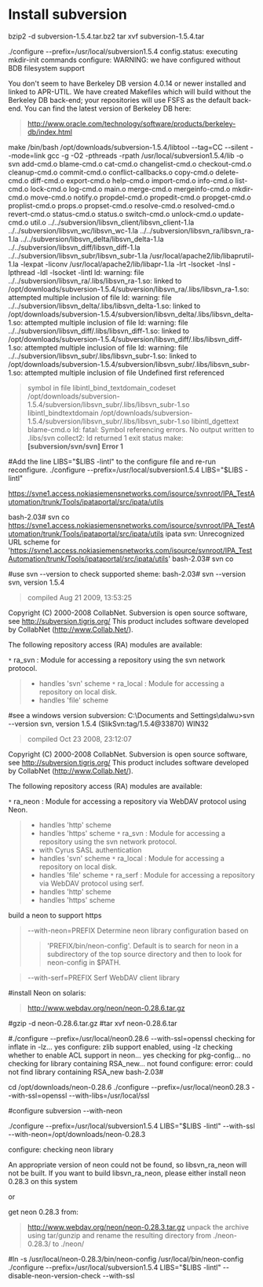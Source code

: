 # Install subversion #
bzip2 -d subversion-1.5.4.tar.bz2
tar xvf subversion-1.5.4.tar

./configure --prefix=/usr/local/subversion1.5.4
config.status: executing mkdir-init commands
configure: WARNING: we have configured without BDB filesystem support


You don't seem to have Berkeley DB version 4.0.14 or newer
installed and linked to APR-UTIL.  We have created Makefiles which
will build without the Berkeley DB back-end; your repositories will
use FSFS as the default back-end.  You can find the latest version of
Berkeley DB here:
> http://www.oracle.com/technology/software/products/berkeley-db/index.html


make
/bin/bash /opt/downloads/subversion-1.5.4/libtool --tag=CC --silent --mode=link gcc  -g -O2   -pthreads   -rpath /usr/local/subversion1.5.4/lib -o svn  add-cmd.o blame-cmd.o cat-cmd.o changelist-cmd.o checkout-cmd.o cleanup-cmd.o commit-cmd.o conflict-callbacks.o copy-cmd.o delete-cmd.o diff-cmd.o export-cmd.o help-cmd.o import-cmd.o info-cmd.o list-cmd.o lock-cmd.o log-cmd.o main.o merge-cmd.o mergeinfo-cmd.o mkdir-cmd.o move-cmd.o notify.o propdel-cmd.o propedit-cmd.o propget-cmd.o proplist-cmd.o props.o propset-cmd.o resolve-cmd.o resolved-cmd.o revert-cmd.o status-cmd.o status.o switch-cmd.o unlock-cmd.o update-cmd.o util.o ../../subversion/libsvn\_client/libsvn\_client-1.la ../../subversion/libsvn\_wc/libsvn\_wc-1.la ../../subversion/libsvn\_ra/libsvn\_ra-1.la ../../subversion/libsvn\_delta/libsvn\_delta-1.la ../../subversion/libsvn\_diff/libsvn\_diff-1.la ../../subversion/libsvn\_subr/libsvn\_subr-1.la /usr/local/apache2/lib/libaprutil-1.la -lexpat -liconv /usr/local/apache2/lib/libapr-1.la -lrt -lsocket -lnsl  -lpthread -ldl  -lsocket -lintl
ld: warning: file ../../subversion/libsvn\_ra/.libs/libsvn\_ra-1.so: linked to /opt/downloads/subversion-1.5.4/subversion/libsvn\_ra/.libs/libsvn\_ra-1.so: attempted multiple inclusion of file
ld: warning: file ../../subversion/libsvn\_delta/.libs/libsvn\_delta-1.so: linked to /opt/downloads/subversion-1.5.4/subversion/libsvn\_delta/.libs/libsvn\_delta-1.so: attempted multiple inclusion of file
ld: warning: file ../../subversion/libsvn\_diff/.libs/libsvn\_diff-1.so: linked to /opt/downloads/subversion-1.5.4/subversion/libsvn\_diff/.libs/libsvn\_diff-1.so: attempted multiple inclusion of file
ld: warning: file ../../subversion/libsvn\_subr/.libs/libsvn\_subr-1.so: linked to /opt/downloads/subversion-1.5.4/subversion/libsvn\_subr/.libs/libsvn\_subr-1.so: attempted multiple inclusion of file
Undefined                       first referenced
> symbol                             in file
libintl\_bind\_textdomain\_codeset     /opt/downloads/subversion-1.5.4/subversion/libsvn\_subr/.libs/libsvn\_subr-1.so
libintl\_bindtextdomain              /opt/downloads/subversion-1.5.4/subversion/libsvn\_subr/.libs/libsvn\_subr-1.so
libintl\_dgettext                    blame-cmd.o
ld: fatal: Symbol referencing errors. No output written to .libs/svn
collect2: ld returned 1 exit status
make: **[subversion/svn/svn] Error 1**

#Add the line LIBS="$LIBS -lintl" to the configure file and re-run reconfigure.
./configure --prefix=/usr/local/subversion1.5.4 LIBS="$LIBS -lintl"

https://svne1.access.nokiasiemensnetworks.com/isource/svnroot/IPA_TestAutomation/trunk/Tools/ipataportal/src/ipata/utils

bash-2.03# svn co https://svne1.access.nokiasiemensnetworks.com/isource/svnroot/IPA_TestAutomation/trunk/Tools/ipataportal/src/ipata/utils ipata
svn: Unrecognized URL scheme for 'https://svne1.access.nokiasiemensnetworks.com/isource/svnroot/IPA_TestAutomation/trunk/Tools/ipataportal/src/ipata/utils'
bash-2.03# svn co

#use svn --version to check supported sheme:
bash-2.03# svn --version
svn, version 1.5.4
> compiled Aug 21 2009, 13:53:25

Copyright (C) 2000-2008 CollabNet.
Subversion is open source software, see http://subversion.tigris.org/
This product includes software developed by CollabNet (http://www.Collab.Net/).

The following repository access (RA) modules are available:

`*` ra\_svn : Module for accessing a repository using the svn network protocol.
> - handles 'svn' scheme
`*` ra\_local : Module for accessing a repository on local disk.
> - handles 'file' scheme

#see a windows version subversion:
C:\Documents and Settings\dalwu>svn --version
svn, version 1.5.4 (SlikSvn:tag/1.5.4@33870) WIN32
> compiled Oct 23 2008, 23:12:07

Copyright (C) 2000-2008 CollabNet.
Subversion is open source software, see http://subversion.tigris.org/
This product includes software developed by CollabNet (http://www.Collab.Net/).

The following repository access (RA) modules are available:

`*` ra\_neon : Module for accessing a repository via WebDAV protocol using Neon.
> - handles 'http' scheme
> - handles 'https' scheme
`*` ra\_svn : Module for accessing a repository using the svn network protocol.
> - with Cyrus SASL authentication
> - handles 'svn' scheme
`*` ra\_local : Module for accessing a repository on local disk.
> - handles 'file' scheme
`*` ra\_serf : Module for accessing a repository via WebDAV protocol using serf.
> - handles 'http' scheme
> - handles 'https' scheme



build a neon to support https

> --with-neon=PREFIX      Determine neon library configuration based on
> > 'PREFIX/bin/neon-config'. Default is to search for
> > neon in a subdirectory of the top source directory
> > and then to look for neon-config in $PATH.

> --with-serf=PREFIX      Serf WebDAV client library

#install Neon on solaris:
> http://www.webdav.org/neon/neon-0.28.6.tar.gz

#gzip -d neon-0.28.6.tar.gz
#tar xvf neon-0.28.6.tar

#./configure --prefix=/usr/local/neon0.28.6 --with-ssl=openssl
checking for inflate in -lz... yes
configure: zlib support enabled, using -lz
checking whether to enable ACL support in neon... yes
checking for pkg-config... no
checking for library containing RSA\_new... not found
configure: error: could not find library containing RSA\_new
bash-2.03#

cd /opt/downloads/neon-0.28.6
./configure --prefix=/usr/local/neon0.28.3 --with-ssl=openssl --with-libs=/usr/local/ssl


#configure subversion --with-neon

./configure --prefix=/usr/local/subversion1.5.4 LIBS="$LIBS -lintl" --with-ssl --with-neon=/opt/downloads/neon-0.28.3

configure: checking neon library

An appropriate version of neon could not be found, so libsvn\_ra\_neon
will not be built.  If you want to build libsvn\_ra\_neon, please either
install neon 0.28.3 on this system

or

get neon 0.28.3 from:
> http://www.webdav.org/neon/neon-0.28.3.tar.gz
unpack the archive using tar/gunzip and rename the resulting
directory from ./neon-0.28.3/ to ./neon/

#ln -s /usr/local/neon-0.28.3/bin/neon-config /usr/local/bin/neon-config
./configure --prefix=/usr/local/subversion1.5.4 LIBS="$LIBS -lintl" --disable-neon-version-check --with-ssl